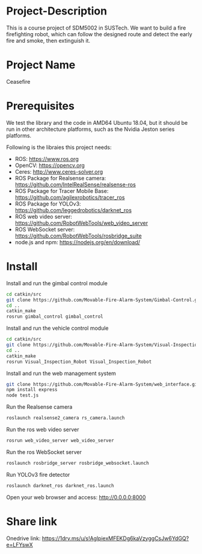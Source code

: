 # Project-Description
This is a course project of SDM5002 in SUSTech. We want to build a fire firefighting robot, which can follow the designed route and detect the early fire and smoke, then extinguish it.

# Project Name
Ceasefire

# Prerequisites

We test the library and the code in AMD64 Ubuntu 18.04, but it should be run in other architecture platforms, such as the Nvidia Jeston series platforms.

Following is the libraies this project needs:
- ROS: https://www.ros.org
- OpenCV: https://opencv.org
- Ceres: http://www.ceres-solver.org
- ROS Package for Realsense camera: https://github.com/IntelRealSense/realsense-ros
- ROS Package for Tracer Mobile Base: https://github.com/agilexrobotics/tracer_ros
- ROS Package for YOLOv3: https://github.com/leggedrobotics/darknet_ros
- ROS web video server: https://github.com/RobotWebTools/web_video_server
- ROS WebSocket server: https://github.com/RobotWebTools/rosbridge_suite
- node.js and npm: https://nodejs.org/en/download/

# Install


Install and run the gimbal control module

```bash
cd catkin/src
git clone https://github.com/Movable-Fire-Alarm-System/Gimbal-Control.git
cd ..
catkin_make
rosrun gimbal_control gimbal_control
```

Install and run the vehicle control module

```bash
cd catkin/src
git clone https://github.com/Movable-Fire-Alarm-System/Visual-Inspection-Robot.git
cd ..
catkin_make
rosrun Visual_Inspection_Robot Visual_Inspection_Robot
```

Install and run the web management system
```bash
git clone https://github.com/Movable-Fire-Alarm-System/web_interface.git
npm install express
node test.js
```

Run the Realsense camera 
```bash
roslaunch realsense2_camera rs_camera.launch
```

Run the ros web video server
```bash
rosrun web_video_server web_video_server
```

Run the ros WebSocket server
```bash
roslaunch rosbridge_server rosbridge_websocket.launch
```

Run YOLOv3 fire detector
```bash
roslaunch darknet_ros darknet_ros.launch
```

Open your web browser and access: http://0.0.0.0:8000

# Share link
Onedrive link: https://1drv.ms/u/s!AglpiexMFEKDg6kaVzyggCsJw6YdGQ?e=LFYswX
